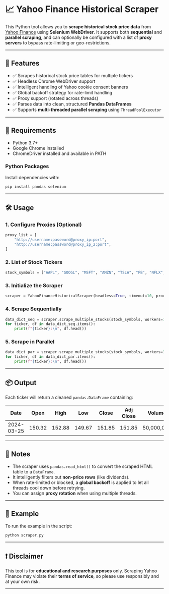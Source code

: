 # 📈 Yahoo Finance Historical Scraper

This Python tool allows you to **scrape historical stock price data** from [Yahoo Finance](https://finance.yahoo.com) using **Selenium WebDriver**. It supports both **sequential** and **parallel scraping**, and can optionally be configured with a list of **proxy servers** to bypass rate-limiting or geo-restrictions.

---

## 🚀 Features

- ✅ Scrapes historical stock price tables for multiple tickers
- ✅ Headless Chrome WebDriver support
- ✅ Intelligent handling of Yahoo cookie consent banners
- ✅ Global backoff strategy for rate-limit handling
- ✅ Proxy support (rotated across threads)
- ✅ Parses data into clean, structured **Pandas DataFrames**
- ✅ Supports **multi-threaded parallel scraping** using `ThreadPoolExecutor`

---

## 🧰 Requirements

- Python 3.7+
- Google Chrome installed
- ChromeDriver installed and available in PATH

### Python Packages

Install dependencies with:

```bash
pip install pandas selenium
```

---

## 🛠️ Usage

### 1. Configure Proxies (Optional)

```python
proxy_list = [
    "http://username:password@proxy_ip:port",
    "http://username:password@proxy_ip_2:port",
]
```

### 2. List of Stock Tickers

```python
stock_symbols = ["AAPL", "GOOGL", "MSFT", "AMZN", "TSLA", "FB", "NFLX", "NVDA"]
```

### 3. Initialize the Scraper

```python
scraper = YahooFinanceHistoricalScraper(headless=True, timeout=10, proxies=proxy_list)
```

### 4. Scrape Sequentially

```python
data_dict_seq = scraper.scrape_multiple_stocks(stock_symbols, workers=1)
for ticker, df in data_dict_seq.items():
    print(f"{ticker}:\n", df.head())
```

### 5. Scrape in Parallel

```python
data_dict_par = scraper.scrape_multiple_stocks(stock_symbols, workers=3)
for ticker, df in data_dict_par.items():
    print(f"{ticker}:\n", df.head())
```

---

## 📦 Output

Each ticker will return a cleaned `pandas.DataFrame` containing:

| Date       | Open   | High   | Low    | Close  | Adj Close | Volume     | Ticker |
|------------|--------|--------|--------|--------|-----------|------------|--------|
| 2024-03-25 | 150.32 | 152.88 | 149.67 | 151.85 | 151.85    | 50,000,000 | AAPL   |

---

## 🧠 Notes

- The scraper uses `pandas.read_html()` to convert the scraped HTML table to a `DataFrame`.
- It intelligently filters out **non-price rows** (like dividends).
- When rate-limited or blocked, a **global backoff** is applied to let all threads cool down before retrying.
- You can assign **proxy rotation** when using multiple threads.

---

## 🧪 Example

To run the example in the script:

```bash
python scraper.py
```

---

## ❗ Disclaimer

This tool is for **educational and research purposes** only. Scraping Yahoo Finance may violate their **terms of service**, so please use responsibly and at your own risk.

---

